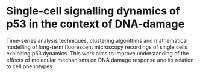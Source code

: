 # Single-cell signalling dynamics of p53 in the context of DNA-damage
Time-series analysis techniques, clustering algorithms and mathematical modelling of long-term fluorescent microscopy recordings of single cells exhibiting p53 dynamics. This work aims to improve understanding of the effects of molecular mechanisms on DNA damage response and its relation to cell phenotypes.
